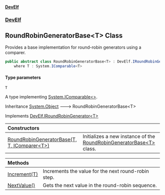 #### [DevElf](README.md 'README')
### [DevElf](DevElf.md 'DevElf')

## RoundRobinGeneratorBase\<T\> Class

Provides a base implementation for round\-robin generators using a comparer\.

```csharp
public abstract class RoundRobinGeneratorBase<T> : DevElf.IRoundRobinGenerator<T>
    where T : System.IComparable<T>
```
#### Type parameters

<a name='DevElf.RoundRobinGeneratorBase_T_.T'></a>

`T`

A type implementing [System\.IComparable&lt;&gt;](https://learn.microsoft.com/en-us/dotnet/api/system.icomparable-1 'System\.IComparable\`1')\.

Inheritance [System\.Object](https://learn.microsoft.com/en-us/dotnet/api/system.object 'System\.Object') &#129106; RoundRobinGeneratorBase\<T\>

Implements [DevElf\.IRoundRobinGenerator&lt;](IRoundRobinGenerator_T_.md 'DevElf\.IRoundRobinGenerator\<T\>')[T](RoundRobinGeneratorBase_T_.md#DevElf.RoundRobinGeneratorBase_T_.T 'DevElf\.RoundRobinGeneratorBase\<T\>\.T')[&gt;](IRoundRobinGenerator_T_.md 'DevElf\.IRoundRobinGenerator\<T\>')

| Constructors | |
| :--- | :--- |
| [RoundRobinGeneratorBase\(T, T, IComparer&lt;T&gt;\)](RoundRobinGeneratorBase_T_..ctor.E1NI20SLHJC7G3YEVMRF0XE53.md 'DevElf\.RoundRobinGeneratorBase\<T\>\.RoundRobinGeneratorBase\(T, T, System\.Collections\.Generic\.IComparer\<T\>\)') | Initializes a new instance of the [RoundRobinGeneratorBase&lt;T&gt;](RoundRobinGeneratorBase_T_.md 'DevElf\.RoundRobinGeneratorBase\<T\>') class\. |

| Methods | |
| :--- | :--- |
| [Increment\(T\)](RoundRobinGeneratorBase_T_.Increment.1YMOTJ0TC8DKL0BR7911JNZT1.md 'DevElf\.RoundRobinGeneratorBase\<T\>\.Increment\(T\)') | Increments the value for the next round\-robin step\. |
| [NextValue\(\)](RoundRobinGeneratorBase_T_.NextValue().md 'DevElf\.RoundRobinGeneratorBase\<T\>\.NextValue\(\)') | Gets the next value in the round\-robin sequence\. |

